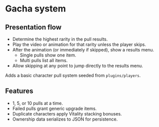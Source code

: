 
# Gacha system

## Presentation flow
- Determine the highest rarity in the pull results.
- Play the video or animation for that rarity unless the player skips.
- After the animation (or immediately if skipped), show a results menu.
  - Single pulls show one item.
  - Multi pulls list all items.
- Allow skipping at any point to jump directly to the results menu.

Adds a basic character pull system seeded from `plugins/players`.

## Features
- 1, 5, or 10 pulls at a time.
- Failed pulls grant generic upgrade items.
- Duplicate characters apply Vitality stacking bonuses.
- Ownership data serializes to JSON for persistence.
